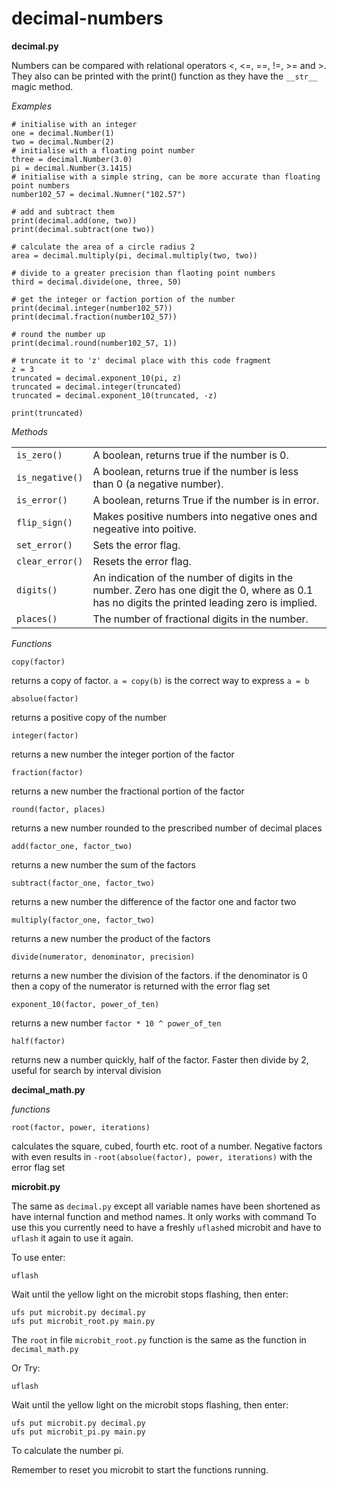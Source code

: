 # decimal-numbers

**decimal.py**

Numbers can be compared with relational operators <, <=, ==, !=, >= and >.
They also can be printed with the print() function as they have the `__str__`
magic method.

*Examples*

```
# initialise with an integer
one = decimal.Number(1)
two = decimal.Number(2)
# initialise with a floating point number
three = decimal.Number(3.0)
pi = decimal.Number(3.1415)
# initialise with a simple string, can be more accurate than floating point numbers
number102_57 = decimal.Numner("102.57")

# add and subtract them
print(decimal.add(one, two))
print(decimal.subtract(one two))

# calculate the area of a circle radius 2
area = decimal.multiply(pi, decimal.multiply(two, two))

# divide to a greater precision than flaoting point numbers
third = decimal.divide(one, three, 50)

# get the integer or faction portion of the number
print(decimal.integer(number102_57))
print(decimal.fraction(number102_57))

# round the number up
print(decimal.round(number102_57, 1))

# truncate it to 'z' decimal place with this code fragment
z = 3
truncated = decimal.exponent_10(pi, z)
truncated = decimal.integer(truncated)
truncated = decimal.exponent_10(truncated, -z)

print(truncated)
```


*Methods*
<table>
<tr><td><code>is_zero()</code></td><td>A boolean, returns true if the number
is 0.</td></tr>
<tr><td><code>is_negative()</code></td><td>A boolean, returns true if the number
is less than 0 (a negative number).</td></tr>
<tr><td><code>is_error()</code></td><td>A boolean, returns True if the number is
in error.</td></tr>
<tr><td><code>flip_sign()</code></td><td>Makes positive numbers into negative ones and negeative into poitive.</td></tr>
<tr><td><code>set_error()</code></td><td>Sets the error flag.</td></tr>
<tr><td><code>clear_error()</code></td><td>Resets the error flag.</td></tr>
<tr><td><code>digits()</code></td><td>An indication of the number of digits in
the number. Zero has one digit the 0, where as 0.1 has no digits the printed
leading zero is implied.</td></tr>
<tr><td><code>places()</code></td><td>The number of fractional digits in the
number.</td></tr>
</table>

*Functions*

`copy(factor)`

returns a copy of factor. `a = copy(b)` is the correct way to express `a = b`

`absolue(factor)`

returns a positive copy of the number

`integer(factor)`

returns a new number the integer portion of the factor

`fraction(factor)`

returns a new number the fractional portion of the factor

`round(factor, places)`

returns a new number rounded to the prescribed number of decimal places

`add(factor_one, factor_two)`

returns a new number the sum of the factors

`subtract(factor_one, factor_two)`

returns a new number the difference of the factor one and factor two

`multiply(factor_one, factor_two)`

returns a new number the product of the factors

`divide(numerator, denominator, precision)`

returns a new number the division of the factors. if the denominator is 0 then
a copy of the numerator is returned with the error flag set

`exponent_10(factor, power_of_ten)`

returns a new number `factor * 10 ^ power_of_ten`

`half(factor)`

returns new a number quickly, half of the factor. Faster then divide by 2,
useful for search by interval division

**decimal_math.py**

*functions*

`root(factor, power, iterations)`

calculates the square, cubed, fourth etc. root of a number.  Negative factors
with even results in `-root(absolue(factor), power, iterations)` with the error
flag set

**microbit.py**

The same as `decimal.py` except all variable names have been shortened as have
internal function and method names.  It only works with command
To use this you currently need to have a freshly `uflash`ed microbit and have
to `uflash` it again to use it again.

To use enter:

```
uflash
```

Wait until the yellow light on the microbit stops flashing, then enter:
```
ufs put microbit.py decimal.py
ufs put microbit_root.py main.py
```

The `root` in file `microbit_root.py` function is the same as the function in
`decimal_math.py`

Or Try:
```
uflash
```
Wait until the yellow light on the microbit stops flashing, then enter:
```
ufs put microbit.py decimal.py
ufs put microbit_pi.py main.py
```

To calculate the number pi.

Remember to reset you microbit to start the functions running.